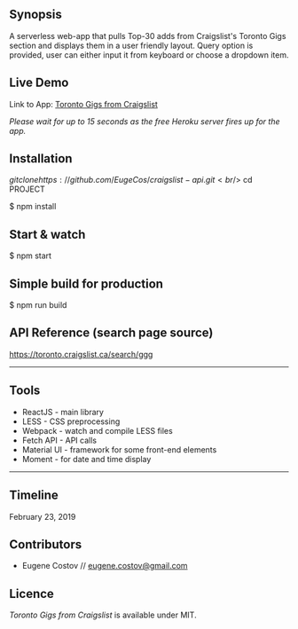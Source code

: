 ## Synopsis

A serverless web-app that pulls Top-30 adds from Craigslist's Toronto Gigs section and displays them in a user friendly layout. Query option is provided, user can either input it from keyboard or choose a dropdown item.

## Live Demo

Link to App: [Toronto Gigs from Craigslist](https://craigslist-toronto-gigs.herokuapp.com/)

_Please wait for up to 15 seconds as the free Heroku server fires up for the app._

## Installation

$git clone https://github.com/EugeCos/craigslist-api.git<br />$ cd PROJECT <br />

\$ npm install

## Start & watch

\$ npm start

## Simple build for production

\$ npm run build

## API Reference (search page source)

https://toronto.craigslist.ca/search/ggg
<br />

---

## Tools

- ReactJS - main library
- LESS - CSS preprocessing
- Webpack - watch and compile LESS files
- Fetch API - API calls
- Material UI - framework for some front-end elements
- Moment - for date and time display

---

## Timeline

February 23, 2019

## Contributors

- Eugene Costov // eugene.costov@gmail.com

## Licence

_Toronto Gigs from Craigslist_ is available under MIT.
